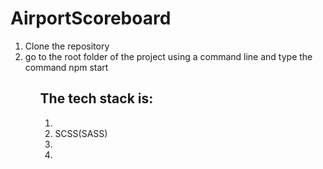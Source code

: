 # AirportScoreboard

<ol>
  <li>Clone the repository</li>
  <li>go to the root folder of the project using a command line and type the command npm start</li>
<ol>

<h2>The tech stack is:</h2>

<ol>
  <li><https://ru.wikipedia.org/wiki/HTML></li>
   <li>SCSS(SASS)</li>
   <li></li>
   <li></li>
</ol>
